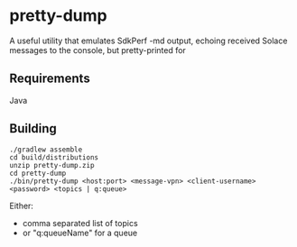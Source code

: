 # pretty-dump
A useful utility that emulates SdkPerf -md output, echoing received Solace messages to the console, but pretty-printed for 


## Requirements

Java

## Building

```
./gradlew assemble
cd build/distributions
unzip pretty-dump.zip
cd pretty-dump
./bin/pretty-dump <host:port> <message-vpn> <client-username> <password> <topics | q:queue>
```

Either:
- comma separated list of topics
- or "q:queueName" for a queue
